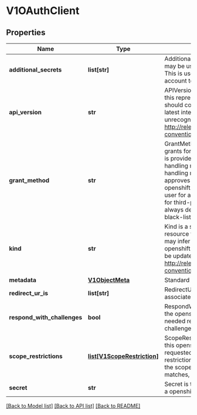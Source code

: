# V1OAuthClient

## Properties
Name | Type | Description | Notes
------------ | ------------- | ------------- | -------------
**additional_secrets** | **list[str]** | AdditionalSecrets holds other secrets that may be used to identify the openshift.client.  This is useful for rotation and for service account token validation | [optional] 
**api_version** | **str** | APIVersion defines the versioned schema of this representation of an object. Servers should convert recognized schemas to the latest internal value, and may reject unrecognized values. More info: http://releases.k8s.io/HEAD/docs/devel/api-conventions.md#resources | [optional] 
**grant_method** | **str** | GrantMethod determines how to handle grants for this openshift.client. If no method is provided, the cluster default grant handling method will be used. Valid grant handling methods are:  - auto:   always approves grant requests, useful for trusted openshift.clients  - prompt: prompts the end user for approval of grant requests, useful for third-party openshift.clients  - deny:   always denies grant requests, useful for black-listed openshift.clients | [optional] 
**kind** | **str** | Kind is a string value representing the REST resource this object represents. Servers may infer this from the endpoint the openshift.client submits requests to. Cannot be updated. In CamelCase. More info: http://releases.k8s.io/HEAD/docs/devel/api-conventions.md#types-kinds | [optional] 
**metadata** | [**V1ObjectMeta**](V1ObjectMeta.md) | Standard object&#39;s metadata. | [optional] 
**redirect_ur_is** | **list[str]** | RedirectURIs is the valid redirection URIs associated with a openshift.client | [optional] 
**respond_with_challenges** | **bool** | RespondWithChallenges indicates whether the openshift.client wants authentication needed responses made in the form of challenges instead of redirects | [optional] 
**scope_restrictions** | [**list[V1ScopeRestriction]**](V1ScopeRestriction.md) | ScopeRestrictions describes which scopes this openshift.client can request.  Each requested scope is checked against each restriction.  If any restriction matches, then the scope is allowed. If no restriction matches, then the scope is denied. | [optional] 
**secret** | **str** | Secret is the unique secret associated with a openshift.client | [optional] 

[[Back to Model list]](../README.md#documentation-for-models) [[Back to API list]](../README.md#documentation-for-api-endpoints) [[Back to README]](../README.md)



